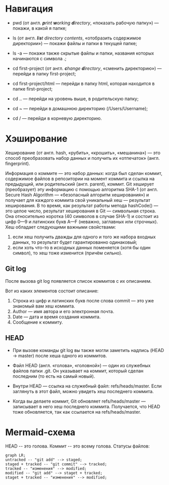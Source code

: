 # Навигация

* pwd (от англ. <strong><em>p</em></strong><em>rint <strong>w</strong>orking <strong>d</strong>irectory</em>, «показать рабочую папку») — покажи, в какой я папке;

* ls (от англ. <strong><em>l</em></strong><em>i<strong>s</strong>t directory contents</em>, «отобразить содержимое директории») — покажи файлы и папки в текущей папке;

* ls -a — покажи также скрытые файлы и папки, названия которых начинаются с символа .;

* cd first-project (от англ. <strong><em>c</em></strong><em>hange <strong>d</strong>irectory</em>, «сменить директорию») — перейди в папку first-project;

* cd first-project/html — перейди в папку html, которая находится в папке first-project;

* cd .. — перейди на уровень выше, в родительскую папку;

* cd ~ — перейди в домашнюю директорию (/Users/Username);

* cd / — перейди в корневую директорию.

# Хэширование

Хеширование (от англ. hash, «рубить», «крошить», «мешанина») — это способ преобразовать набор данных и получить их «отпечаток» (англ. fingerprint).

Информация о коммите — это набор данных: когда был сделан коммит, содержимое файлов в репозитории на момент коммита и ссылка на предыдущий, или родительский (англ. parent), коммит. Git хеширует (преобразует) эту информацию с помощью алгоритма SHA-1 (от англ. Secure Hash Algorithm — «безопасный алгоритм хеширования») и получает для каждого коммита свой уникальный хеш — результат хеширования.
В то время, как результат работы метода hashCode() — это целое число, результат хеширования в Git — символьная строка. Она относительно коротка (40 символов в случае SHA-1) и состоит из цифр 0—9 и латинских букв A—F (неважно, заглавных или строчных). Хеш обладает следующими важными свойствами:
  1. если хеш получить дважды для одного и того же набора входных данных, то результат будет гарантированно одинаковый;
  2. если хоть что-то в исходных данных поменяется (хотя бы один символ), то хеш тоже изменится (причём сильно).

## Git log

После вызова git log появляется список коммитов с их описанием.

 Вот из каких элементов состоит описание:
  1. Строка из цифр и латинских букв после слова commit — это уже знакомый вам хеш коммита.
  2. Author — имя автора и его электронная почта.
  3. Date — дата и время создания коммита.
  4. Сообщение к коммиту.

## HEAD 

* При вызове команды git log вы также могли заметить надпись (HEAD -> master) после хеша одного из коммитов.

* Файл HEAD (англ. «голова», «головной») — один из служебных файлов папки .git. Он указывает на коммит, который сделан последним (то есть на самый новый).

* Внутри HEAD — ссылка на служебный файл: refs/heads/master. Если заглянуть в этот файл, можно увидеть хеш последнего коммита.

* Когда вы делаете коммит, Git обновляет refs/heads/master — записывает в него хеш последнего коммита. Получается, что HEAD тоже обновляется, так как ссылается на refs/heads/master.

# Mermaid-схема


HEAD -- это голова.
Коммит -- это всему голова.
Статусы файлов:


```mermaid
graph LR;
untracked -- "git add" --> staged;
staged + tracked -- "git commit" --> tracked;
tracked -- "изменения" --> modified;
modified -- "git add" --> staget + tracked;
staget + tracked -- "изменения" --> modified;
```
